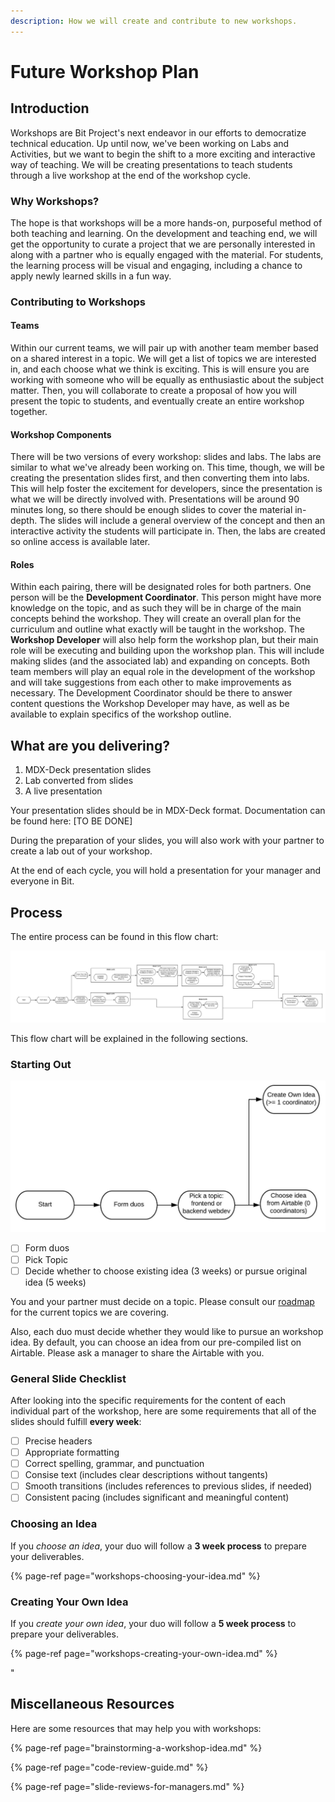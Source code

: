 ```yaml
---
description: How we will create and contribute to new workshops.
---
```


# Future Workshop Plan

## Introduction

Workshops are Bit Project's next endeavor in our efforts to democratize technical education. Up until now, we've been working on Labs and Activities, but we want to begin the shift to a more exciting and interactive way of teaching. We will be creating presentations to teach students through a live workshop at the end of the workshop cycle.

### Why Workshops?

The hope is that workshops will be a more hands-on, purposeful method of both teaching and learning. On the development and teaching end, we will get the opportunity to curate a project that we are personally interested in along with a partner who is equally engaged with the material. For students, the learning process will be visual and engaging, including a chance to apply newly learned skills in a fun way.

### Contributing to Workshops

#### Teams

Within our current teams, we will pair up with another team member based on a shared interest in a topic. We will get a list of topics we are interested in, and each choose what we think is exciting. This is will ensure you are working with someone who will be equally as enthusiastic about the subject matter. Then, you will collaborate to create a proposal of how you will present the topic to students, and eventually create an entire workshop together.

#### Workshop Components

There will be two versions of every workshop: slides and labs. The labs are similar to what we've already been working on. This time, though, we will be creating the presentation slides first, and then converting them into labs. This will help foster the excitement for developers, since the presentation is what we will be directly involved with. Presentations will be around 90 minutes long, so there should be enough slides to cover the material in-depth. The slides will include a general overview of the concept and then an interactive activity the students will participate in. Then, the labs are created so online access is available later.

#### Roles

Within each pairing, there will be designated roles for both partners. One person will be the **Development Coordinator**. This person might have more knowledge on the topic, and as such they will be in charge of the main concepts behind the workshop. They will create an overall plan for the curriculum and outline what exactly will be taught in the workshop. The **Workshop Developer** will also help form the workshop plan, but their main role will be executing and building upon the workshop plan. This will include making slides \(and the associated lab\) and expanding on concepts. Both team members will play an equal role in the development of the workshop and will take suggestions from each other to make improvements as necessary. The Development Coordinator should be there to answer content questions the Workshop Developer may have, as well as be available to explain specifics of the workshop outline.

## What are you delivering?

1. MDX-Deck presentation slides
2. Lab converted from slides
3. A live presentation 

Your presentation slides should be in MDX-Deck format. Documentation can be found here: \[TO BE DONE\]

During the preparation of your slides, you will also work with your partner to create a lab out of your workshop.

At the end of each cycle, you will hold a presentation for your manager and everyone in Bit.

## Process

The entire process can be found in this flow chart:

![Workshop Development Process](../../../.gitbook/assets/workshop-flowchart-page-1-2.png)

This flow chart will be explained in the following sections.

### Starting Out

![Flowchart for Starting Out](../../../.gitbook/assets/workshop-flowchart-page-2%20%281%29.jpeg)

* [ ] Form duos
* [ ] Pick Topic
* [ ] Decide whether to choose existing idea \(3 weeks\) or pursue original idea \(5 weeks\)

You and your partner must decide on a topic. Please consult our [roadmap](../development-roadmap/#current-topics-in-focus) for the current topics we are covering.

Also, each duo must decide whether they would like to pursue an workshop idea. By default, you can choose an idea from our pre-compiled list on Airtable. Please ask a manager to share the Airtable with you.

### General Slide Checklist

After looking into the specific requirements for the content of each individual part of the workshop, here are some requirements that all of the slides should fulfill **every week**:

* [ ] Precise headers
* [ ] Appropriate formatting 
* [ ] Correct spelling, grammar, and punctuation
* [ ] Consise text \(includes clear descriptions without tangents\)
* [ ] Smooth transitions \(includes references to previous slides, if needed\)
* [ ] Consistent pacing \(includes significant and meaningful content\)

### Choosing an Idea

If you _choose an idea_, your duo will follow a **3 week process** to prepare your deliverables.

{% page-ref page="workshops-choosing-your-idea.md" %}

### Creating Your Own Idea

If you _create your own idea_, your duo will follow a **5 week process** to prepare your deliverables.

{% page-ref page="workshops-creating-your-own-idea.md" %}

"

## Miscellaneous Resources

Here are some resources that may help you with workshops:

{% page-ref page="brainstorming-a-workshop-idea.md" %}

{% page-ref page="code-review-guide.md" %}

{% page-ref page="slide-reviews-for-managers.md" %}

